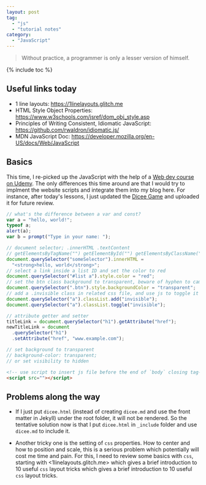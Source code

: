 ```yaml
---
layout: post
tag:
  - "js"
  - "tutorial notes"
category:
  - "JavaScript"
---
```


> Without practice, a programmer is only a lesser version of himself.

{% include toc %}

## Useful links today

- 1 line layouts: <https://1linelayouts.glitch.me>
- HTML Style Object Properties: <https://www.w3schools.com/jsref/dom_obj_style.asp>
- Principles of Writing Consistent, Idiomatic JavaScript: <https://github.com/rwaldron/idiomatic.js/>
- MDN JavaScript Doc: <https://developer.mozilla.org/en-US/docs/Web/JavaScript>

## Basics

This time, I re-picked up the JavaScript with the help of a [Web dev course on Udemy](https://www.udemy.com/course/the-complete-web-development-bootcamp). The only differences this time around are that I would try to implment the website scripts and integrate them into my blog here. For instance, after today's lessons, I just updated the [Dicee Game](https://tian3rd.github.io/dicee.html) and uploaded it for future review.

```javascript
// what's the difference between a var and const?
var a = "hello, world!";
typeof a;
alert(a);
var b = prompt("Type in your name: ");

// document selector; .innerHTML .textContent
// getElementsByTagName("") getElementById("") getElementsByClassName("")
document.querySelector("someSelector").innerHTML =
  "<strong>hello, world</strong>";
// select a link inside a list ID and set the color to red
document.querySelector("#list a").style.color = "red";
// set the btn class background to transparent, beware of hyphen to camel case, refer to the above link
document.querySelector(".btn").style.backgroundColor = "transparent";
// add a .invisible class in related css file, and use js to toggle it
document.querySelector("a").classList.add("invisible");
document.querySelector("a").classList.toggle("invisible");

// attribute getter and setter
titleLink = document.querySelector("h1").getAttribute("href");
newTitleLink = document
  .querySelector("h1")
  .setAttribute("href", "www.example.com");

// set background to transparent
// background-color: transparent;
// or set visibility to hidden
```

```html
<!-- use script to insert js file before the end of `body` closing tag-->
<script src=""></script>
```

## Problems along the way

- If I just put `dicee.html` (instead of creating `dicee.md` and use the front matter in Jekyll) under the root folder, it will not be rendered. So the tentative solution now is that I put `dicee.html` in `_include` folder and use `dicee.md` to include it.

- Another tricky one is the setting of `css` properties. How to center and how to position and scale, this is a serious problem which potentially will cost me time and pain. For this, I need to review some basics with `css`, starting with <1linelayouts.glitch.me> which gives a brief introduction to 10 useful `css` layout tricks which gives a brief introduction to 10 useful `css` layout tricks.
